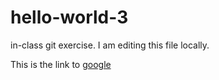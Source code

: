 # hello-world-3
in-class git exercise. I am editing this file locally.

This is the link to [google](http://google.com)